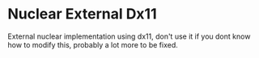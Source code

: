 # Nuclear External Dx11

External nuclear implementation using dx11, 
don't use it if you dont know how to modify this, 
probably a lot more to be fixed.